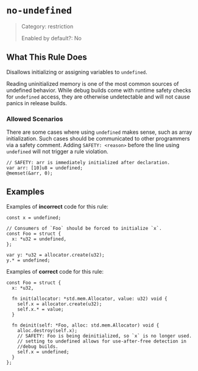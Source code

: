 # `no-undefined`

> Category: restriction
>
> Enabled by default?: No

## What This Rule Does

Disallows initializing or assigning variables to `undefined`.

Reading uninitialized memory is one of the most common sources of undefined
behavior. While debug builds come with runtime safety checks for `undefined`
access, they are otherwise undetectable and will not cause panics in release
builds.

### Allowed Scenarios

There are some cases where using `undefined` makes sense, such as array
initialization. Such cases should be communicated to other programmers via a
safety comment. Adding `SAFETY: <reason>` before the line using `undefined`
will not trigger a rule violation.

```zig
// SAFETY: arr is immediately initialized after declaration.
var arr: [10]u8 = undefined;
@memset(&arr, 0);
```

## Examples

Examples of **incorrect** code for this rule:

```zig
const x = undefined;

// Consumers of `Foo` should be forced to initialize `x`.
const Foo = struct {
  x: *u32 = undefined,
};

var y: *u32 = allocator.create(u32);
y.* = undefined;
```

Examples of **correct** code for this rule:

```zig
const Foo = struct {
  x: *u32,

  fn init(allocator: *std.mem.Allocator, value: u32) void {
    self.x = allocator.create(u32);
    self.x.* = value;
  }

  fn deinit(self: *Foo, alloc: std.mem.Allocator) void {
    alloc.destroy(self.x);
    // SAFETY: Foo is being deinitialized, so `x` is no longer used.
    // setting to undefined allows for use-after-free detection in
    //debug builds.
    self.x = undefined;
  }
};
```
